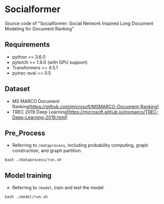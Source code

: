 # Socialformer
Source code of "Socialformer: Social Network Inspired Long Document Modeling for Document Ranking"

## Requirements
+ python >= 3.6.0
+ pytorch >= 1.9.0 (with GPU support)
+ Transformers >= 4.5.1
+ pytrec-eval == 0.5

## Dataset
+ MS MARCO Document Ranking[https://github.com/microsoft/MSMARCO-Document-Ranking]
+ TREC 2019 Deep Learning[https://microsoft.github.io/msmarco/TREC-Deep-Learning-2019.html]

## Pre_Process
+ Referring to `/dataprocess`, including probability computing, graph construction, and graph partition.

```
bash ./dataprocess/run.sh
```

## Model training

+ Referring to `/model`, train and test the model.

```
bash ./model/run.sh
```
